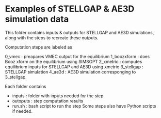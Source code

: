 # Examples of STELLGAP & AE3D simulation data

This folder contains inputs & outputs for STELLGAP and AE3D simulations, 
along with the steps to recreate these outputs.

Computation steps are labeled as

0_vmec : preapares VMEC output for the equilibrium
1_boozxform : does Booz xform on the equilibrium using SIMSOPT
2_xmetric : computes equilibrium inputs for STELLGAP and AE3D using xmetric
3_stellgap : STELLGAP simulation
4_ae3d : AE3D simulation corresponging to 3_stellgap.

Each folder contains
 - inputs : folder with inputs needed for the step
 - outoputs : step computation results
 - run.sh : bash script to run the step
Some steps also have Python scripts if needed.
